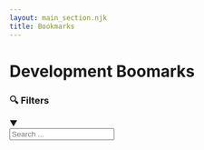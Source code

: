 ```yaml
---
layout: main_section.njk
title: Bookmarks
---
```


# Development Boomarks

<div class="filter-section">
    <div class="filter-toggle" onclick="toggleFilters()">
        <h3>🔍 Filters</h3>
        <span class="arrow">▼</span>
    </div>
    <div class="filter-content hidden" id="filterContent">
        <div class="search-box">
            <input type="text" id="searchInput" placeholder="Search ..." oninput="itemFilter.filterItems()">
        </div>
        <div class="tag-filters" id="tagFilters">
            <!-- Tags will be populated by JavaScript -->
        </div>
    </div>
</div>

<div class="bookmarks-grid" id="bookmarksGrid">
    <!-- Bookmarks will be populated by JavaScript -->
</div>

<div class="no-results" id="noResults" style="display: none;">
    No bookmarks found matching your criteria. 
</div>

<script src="/js/item-filter.js"></script>
<script src="/js/bookmarks-config.js"></script>
